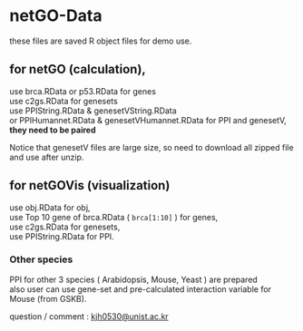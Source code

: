 # netGO-Data

these files are saved R object files for demo use.

## for netGO (calculation), <br/>
use brca.RData or p53.RData for genes<br/>
use c2gs.RData for genesets<br/>
use PPIString.RData & genesetVString.RData <br/>
or PPIHumannet.RData & genesetVHumannet.RData for PPI and genesetV, **they need to be paired**<br/>

Notice that genesetV files are large size, so need to download all zipped file and use after unzip.<br/>

## for netGOVis (visualization)
use obj.RData for obj,<br/>
use Top 10 gene of brca.RData ( ``` brca[1:10] ``` ) for genes, <br/>
use c2gs.RData for genesets,<br/>
use PPIString.RData for PPI.<br/>


### Other species 

PPI for other 3 species ( Arabidopsis, Mouse, Yeast ) are prepared <br/>
also user can use gene-set and pre-calculated interaction variable for Mouse (from GSKB). 

question / comment : kjh0530@unist.ac.kr
